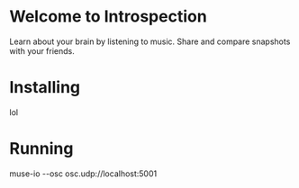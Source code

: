 Welcome to Introspection
========================

Learn about your brain by listening to music.
Share and compare snapshots with your friends.

Installing
==========
lol

Running
=======
muse-io --osc osc.udp://localhost:5001